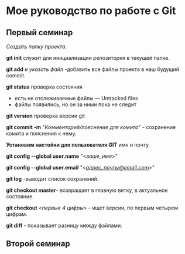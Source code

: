  # Мое руководство по работе с Git

 ## Первый семинар

 *Создать папку проекта.*
  
  **git init** служит для инициализации репозитория в текущей папке.
 
  **git add** *и указать файл* -добавить все файлы проекта в наш будущий commit.

  **git status** проверка состояния 
  * есть не отслеживаемые файлы — Untracked files
  * файлы появились, но он за ними пока не следит

  **git version** проверка версии git 

**git commit -m** "*Комментарий/пояснение для комита*" - сохранение комита и пояснения к нему.

**Установим настойки для пользователя GIT** имя и почту

**git config --global user.name** "<*ваше_имя*>"

**git config --global user.email** "<*адрес_почты@email.com*>"

**git log** -выводит список сохранений.

**git checkout master**- возвращает в главную ветку, в актуальное состояние.

**git checkout** <*первые 4 цифры*> - ищет версии, по первым четырем цифрам.

**git diff** - показывает разницу между файлами.

## Второй семинар






